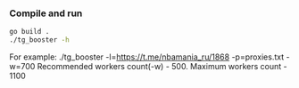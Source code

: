 ### Compile and run
```sh
go build .
./tg_booster -h
```
For example: ./tg_booster -l=https://t.me/nbamania_ru/1868 -p=proxies.txt -w=700
Recommended workers count(-w) - 500. Maximum workers count - 1100
